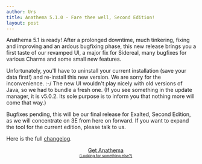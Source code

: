 ```yaml
---
author: Urs
title: Anathema 5.1.0 - Fare thee well, Second Edition!
layout: post
---
```


Anathema 5.1 is ready!
After a prolonged downtime, much tinkering, fixing and improving and an ardous bugfixing phase,
this new release brings you a first taste of our revamped UI, a major fix for Sidereal, many bugfixes for various Charms and some small new features.

Unfortunately, you'll have to uninstall your current installation (save your data first!) and re-install this new version.
We are sorry for the inconvenience. :-/ The new UI wouldn't play nicely with old versions of Java, so we had to bundle a fresh one.
(If you see something in the update manager, it is v5.0.2. Its sole purpose is to inform you that nothing more will come that way.)

Bugfixes pending, this will be our final release for Exalted, Second Edition, as we will concentrate on 3E from here on forward.
If you want to expand the tool for the current edition, please talk to us.  

Here is the full [changelog](https://github.com/anathema/anathema/blob/v5.1.0/Development_Documentation/Distribution/English/versions.md).

<ul><center>
	<a class="linkToLatestVersion" href="http://anathema.butatopanto.de:8081/full/">
		<span>Get Anathema</span>
		<span class="latestVersion"> </span>
	</a>
	<br/>
	<a href="http://anathema.butatopanto.de:8081/full" style="font-size:x-small">(Looking for something else?)</a>
	</center></ul>